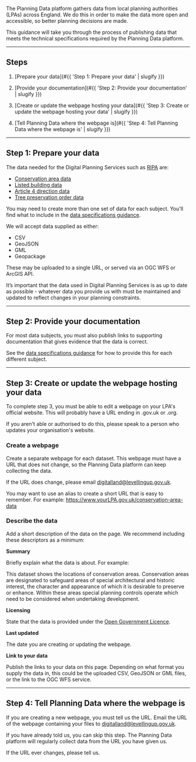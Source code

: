 The Planning Data platform gathers data from local planning authorities (LPAs) across England. We do this in order to make the data more open and accessible, so better planning decisions are made.

This guidance will take you through the process of publishing data that meets the technical specifications required by the Planning Data platform.

---

## Steps

1.  [Prepare your data](#{{ 'Step 1: Prepare your data' | slugify }})

2.  [Provide your documentation](#{{ 'Step 2: Provide your documentation' | slugify }})

3.  [Create or update the webpage hosting your data](#{{ 'Step 3: Create or update the webpage hosting your data' | slugify }})

4.  [Tell Planning Data where the webpage is](#{{ 'Step 4: Tell Planning Data where the webpage is' | slugify }})

---

Step 1: Prepare your data
-------------------------------------

The data needed for the Digital Planning Services such as [RIPA](https://www.ripa.digital) are:

-   [Conservation area data](specifications/conservation-area)
-   [Listed building data](specifications/listed-building)
-   [Article 4 direction data](specifications/article-4-direction)
-   [Tree preservation order data](specifications/tree-preservation-order)

You may need to create more than one set of data for each subject. You'll find what to include in the [data specifications guidance](specifications/).

We will accept data supplied as either:

-   CSV
-   GeoJSON
-   GML
-   Geopackage

These may be uploaded to a single URL, or served via an OGC WFS or ArcGIS API.

It’s important that the data used in Digital Planning Services is as up to date as possible - whatever data you provide us with must be maintained and updated to reflect changes in your planning constraints.

---

Step 2: Provide your documentation
----------------------------------

For most data subjects, you must also publish links to supporting documentation that gives evidence that the data is correct.

See the [data specifications guidance](specifications/) for how to provide this for each different subject.

---

Step 3: Create or update the webpage hosting your data
------------------------------------------------------

To complete step 3, you must be able to edit a webpage on your LPA's official website. This will probably have a URL ending in .gov.uk or .org.

If you aren't able or authorised to do this, please speak to a person who updates your organisation's website.

### Create a webpage

Create a separate webpage for each dataset. This webpage must have a URL that does not change, so the Planning Data platform can keep collecting the data.

If the URL does change, please email <digitalland@levellingup.gov.uk>.

You may want to use an alias to create a short URL that is easy to remember. For example: https://www.yourLPA.gov.uk/conservation-area-data

### Describe the data

Add a short description of the data on the page. We recommend including these descriptors as a minimum:

**Summary**

Briefly explain what the data is about. For example:

This dataset shows the locations of conservation areas. Conservation areas are designated to safeguard areas of special architectural and historic interest, the character and appearance of which it is desirable to preserve or enhance. Within these areas special planning controls operate which need to be considered when undertaking development.

**Licensing**

State that the data is provided under the [Open Government Licence](https://www.nationalarchives.gov.uk/doc/open-government-licence/version/3/).

**Last updated**

The date you are creating or updating the webpage.

**Link to your data**

Publish the links to your data on this page. Depending on what format you supply the data in, this could be the uploaded CSV, GeoJSON or GML files, or the link to the OGC WFS service.

---

Step 4: Tell Planning Data where the webpage is
-----------------------------------------------

If you are creating a new webpage, you must tell us the URL. Email the URL of the webpage containing your files to <digitalland@levellingup.gov.uk>.

If you have already told us, you can skip this step. The Planning Data platform will regularly collect data from the URL you have given us.

If the URL ever changes, please tell us.
